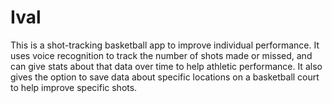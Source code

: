 # Ival
This is a shot-tracking basketball app to improve individual performance. It uses voice recognition to track the number of shots made or missed, 
and can give stats about that data over time to help athletic performance. It also gives the option to save data about specific locations
on a basketball court to help improve specific shots.
